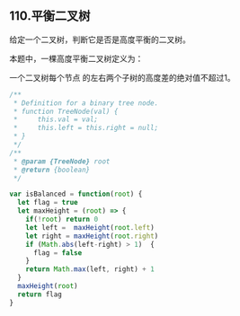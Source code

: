 ## 110.平衡二叉树

给定一个二叉树，判断它是否是高度平衡的二叉树。

本题中，一棵高度平衡二叉树定义为：

一个二叉树每个节点 的左右两个子树的高度差的绝对值不超过1。

```js
/**
 * Definition for a binary tree node.
 * function TreeNode(val) {
 *     this.val = val;
 *     this.left = this.right = null;
 * }
 */
/**
 * @param {TreeNode} root
 * @return {boolean}
 */

var isBalanced = function(root) {
  let flag = true
  let maxHeight = (root) => {
    if(!root) return 0
    let left =  maxHeight(root.left)
    let right = maxHeight(root.right)
    if (Math.abs(left-right) > 1)  {
      flag = false
    }
    return Math.max(left, right) + 1
  }
  maxHeight(root)
  return flag
}
```
